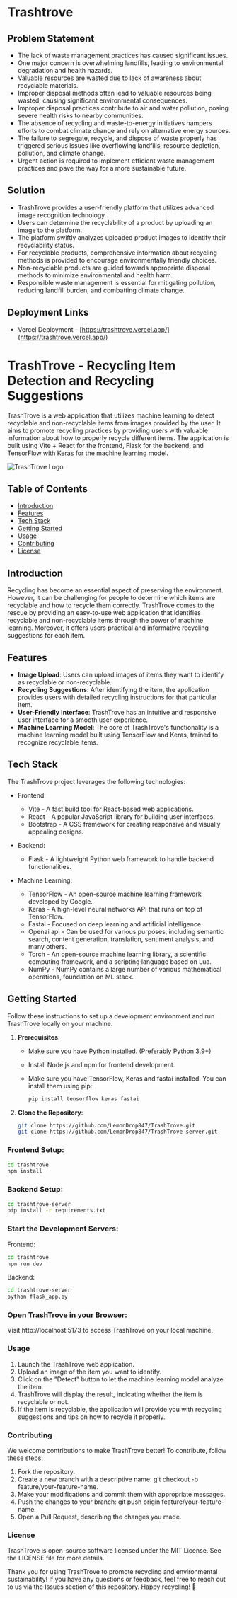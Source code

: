 # Trashtrove

## Problem Statement

- The lack of waste management practices has caused significant issues.
- One major concern is overwhelming landfills, leading to environmental degradation and health hazards.
- Valuable resources are wasted due to lack of awareness about recyclable materials.
- Improper disposal methods often lead to valuable resources being wasted, causing significant environmental consequences.
- Improper disposal practices contribute to air and water pollution, posing severe health risks to nearby communities.
- The absence of recycling and waste-to-energy initiatives hampers efforts to combat climate change and rely on alternative energy sources.
- The failure to segregate, recycle, and dispose of waste properly has triggered serious issues like overflowing landfills, resource depletion, pollution, and climate change.
- Urgent action is required to implement efficient waste management practices and pave the way for a more sustainable future.

## Solution

- TrashTrove provides a user-friendly platform that utilizes advanced image recognition technology.
- Users can determine the recyclability of a product by uploading an image to the platform.
- The platform swiftly analyzes uploaded product images to identify their recyclability status.
- For recyclable products, comprehensive information about recycling methods is provided to encourage environmentally friendly choices.
- Non-recyclable products are guided towards appropriate disposal methods to minimize environmental and health harm.
- Responsible waste management is essential for mitigating pollution, reducing landfill burden, and combatting climate change.

## Deployment Links

- Vercel Deployment - [https://trashtrove.vercel.app/](https://trashtrove.vercel.app/)

# TrashTrove - Recycling Item Detection and Recycling Suggestions

TrashTrove is a web application that utilizes machine learning to detect recyclable and non-recyclable items from images provided by the user. It aims to promote recycling practices by providing users with valuable information about how to properly recycle different items. The application is built using Vite + React for the frontend, Flask for the backend, and TensorFlow with Keras for the machine learning model.

![TrashTrove Logo](https://i.postimg.cc/DyVW7Wpy/trashtrove.png)

## Table of Contents

- [Introduction](#introduction)
- [Features](#features)
- [Tech Stack](#tech-stack)
- [Getting Started](#getting-started)
- [Usage](#usage)
- [Contributing](#contributing)
- [License](#license)

## Introduction

Recycling has become an essential aspect of preserving the environment. However, it can be challenging for people to determine which items are recyclable and how to recycle them correctly. TrashTrove comes to the rescue by providing an easy-to-use web application that identifies recyclable and non-recyclable items through the power of machine learning. Moreover, it offers users practical and informative recycling suggestions for each item.

## Features

- **Image Upload**: Users can upload images of items they want to identify as recyclable or non-recyclable.
- **Recycling Suggestions**: After identifying the item, the application provides users with detailed recycling instructions for that particular item.
- **User-Friendly Interface**: TrashTrove has an intuitive and responsive user interface for a smooth user experience.
- **Machine Learning Model**: The core of TrashTrove's functionality is a machine learning model built using TensorFlow and Keras, trained to recognize recyclable items.

## Tech Stack

The TrashTrove project leverages the following technologies:

- Frontend:

  - Vite - A fast build tool for React-based web applications.
  - React - A popular JavaScript library for building user interfaces.
  - Bootstrap - A CSS framework for creating responsive and visually appealing designs.

- Backend:

  - Flask - A lightweight Python web framework to handle backend functionalities.

- Machine Learning:
  - TensorFlow - An open-source machine learning framework developed by Google.
  - Keras - A high-level neural networks API that runs on top of TensorFlow.
  - Fastai -  Focused on deep learning and artificial intelligence.
  - Openai api - Can be used for various purposes, including semantic search, content generation, translation, sentiment analysis, and many others.
  - Torch - An open-source machine learning library, a scientific computing framework, and a scripting language based on Lua.
  - NumPy - NumPy contains a large number of various mathematical operations, foundation on ML stack.

## Getting Started

Follow these instructions to set up a development environment and run TrashTrove locally on your machine.

1. **Prerequisites**:

   - Make sure you have Python installed. (Preferably Python 3.9+)
   - Install Node.js and npm for frontend development.
   - Make sure you have TensorFlow, Keras and fastai installed. You can install them using pip:

     ```bash
     pip install tensorflow keras fastai
     ```

2. **Clone the Repository**:

   ```bash
   git clone https://github.com/LemonDrop847/TrashTrove.git
   git clone https://github.com/LemonDrop847/TrashTrove-server.git
   ```

### Frontend Setup:

```bash
cd trashtrove
npm install
```

### Backend Setup:

```bash
cd trashtrove-server
pip install -r requirements.txt
```

### Start the Development Servers:

Frontend:

```bash
cd trashtrove
npm run dev
```

Backend:

```bash
cd trashtrove-server
python flask_app.py
```

### Open TrashTrove in your Browser:

Visit http://localhost:5173 to access TrashTrove on your local machine.

### Usage

1. Launch the TrashTrove web application.
2. Upload an image of the item you want to identify.
3. Click on the "Detect" button to let the machine learning model analyze the item.
4. TrashTrove will display the result, indicating whether the item is recyclable or not.
5. If the item is recyclable, the application will provide you with recycling suggestions and tips on how to recycle it properly.

### Contributing

We welcome contributions to make TrashTrove better! To contribute, follow these steps:

1. Fork the repository.
2. Create a new branch with a descriptive name: git checkout -b feature/your-feature-name.
3. Make your modifications and commit them with appropriate messages.
4. Push the changes to your branch: git push origin feature/your-feature-name.
5. Open a Pull Request, describing the changes you made.

### License

TrashTrove is open-source software licensed under the MIT License. See the LICENSE file for more details.

Thank you for using TrashTrove to promote recycling and environmental sustainability! If you have any questions or feedback, feel free to reach out to us via the Issues section of this repository. Happy recycling! 🌱
